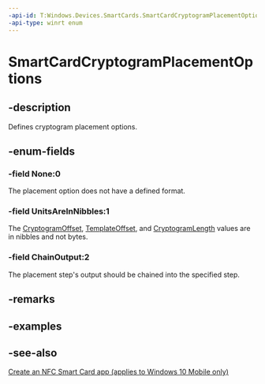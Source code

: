 ```yaml
---
-api-id: T:Windows.Devices.SmartCards.SmartCardCryptogramPlacementOptions
-api-type: winrt enum
---
```


<!-- Enumeration syntax
public enum Windows.Devices.SmartCards.SmartCardCryptogramPlacementOptions : uint
-->

# SmartCardCryptogramPlacementOptions

## -description
Defines cryptogram placement options.

## -enum-fields
### -field None:0
The placement option does not have a defined format.

### -field UnitsAreInNibbles:1
The [CryptogramOffset](smartcardcryptogramplacementstep_cryptogramoffset.md), [TemplateOffset](smartcardcryptogramplacementstep_templateoffset.md), and [CryptogramLength](smartcardcryptogramplacementstep_cryptogramlength.md) values are in nibbles and not bytes.

### -field ChainOutput:2
The placement step's output should be chained into the specified step.


## -remarks

## -examples

## -see-also
[Create an NFC Smart Card app (applies to Windows 10 Mobile only)](/windows/uwp/devices-sensors/host-card-emulation)
